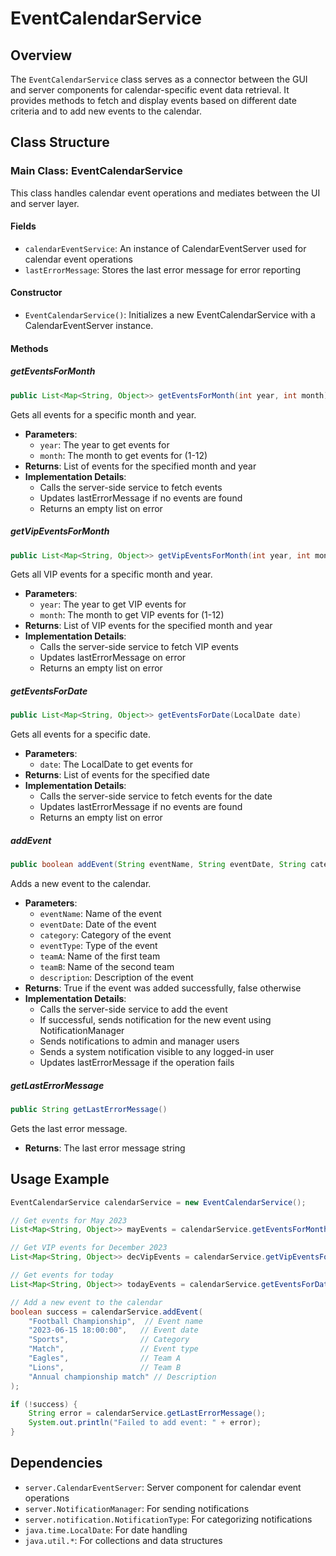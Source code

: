 # EventCalendarService

## Overview
The `EventCalendarService` class serves as a connector between the GUI and server components for calendar-specific event data retrieval. It provides methods to fetch and display events based on different date criteria and to add new events to the calendar.

## Class Structure

### Main Class: EventCalendarService
This class handles calendar event operations and mediates between the UI and server layer.

#### Fields
- `calendarEventService`: An instance of CalendarEventServer used for calendar event operations
- `lastErrorMessage`: Stores the last error message for error reporting

#### Constructor
- `EventCalendarService()`: Initializes a new EventCalendarService with a CalendarEventServer instance.

#### Methods

##### getEventsForMonth
```java
public List<Map<String, Object>> getEventsForMonth(int year, int month)
```
Gets all events for a specific month and year.

- **Parameters**:
  - `year`: The year to get events for
  - `month`: The month to get events for (1-12)
- **Returns**: List of events for the specified month and year
- **Implementation Details**:
  - Calls the server-side service to fetch events
  - Updates lastErrorMessage if no events are found
  - Returns an empty list on error

##### getVipEventsForMonth
```java
public List<Map<String, Object>> getVipEventsForMonth(int year, int month)
```
Gets all VIP events for a specific month and year.

- **Parameters**:
  - `year`: The year to get VIP events for
  - `month`: The month to get VIP events for (1-12)
- **Returns**: List of VIP events for the specified month and year
- **Implementation Details**:
  - Calls the server-side service to fetch VIP events
  - Updates lastErrorMessage on error
  - Returns an empty list on error

##### getEventsForDate
```java
public List<Map<String, Object>> getEventsForDate(LocalDate date)
```
Gets all events for a specific date.

- **Parameters**:
  - `date`: The LocalDate to get events for
- **Returns**: List of events for the specified date
- **Implementation Details**:
  - Calls the server-side service to fetch events for the date
  - Updates lastErrorMessage if no events are found
  - Returns an empty list on error

##### addEvent
```java
public boolean addEvent(String eventName, String eventDate, String category, String eventType, String teamA, String teamB, String description)
```
Adds a new event to the calendar.

- **Parameters**:
  - `eventName`: Name of the event
  - `eventDate`: Date of the event
  - `category`: Category of the event
  - `eventType`: Type of the event
  - `teamA`: Name of the first team
  - `teamB`: Name of the second team
  - `description`: Description of the event
- **Returns**: True if the event was added successfully, false otherwise
- **Implementation Details**:
  - Calls the server-side service to add the event
  - If successful, sends notification for the new event using NotificationManager
  - Sends notifications to admin and manager users
  - Sends a system notification visible to any logged-in user
  - Updates lastErrorMessage if the operation fails

##### getLastErrorMessage
```java
public String getLastErrorMessage()
```
Gets the last error message.

- **Returns**: The last error message string

## Usage Example
```java
EventCalendarService calendarService = new EventCalendarService();

// Get events for May 2023
List<Map<String, Object>> mayEvents = calendarService.getEventsForMonth(2023, 5);

// Get VIP events for December 2023
List<Map<String, Object>> decVipEvents = calendarService.getVipEventsForMonth(2023, 12);

// Get events for today
List<Map<String, Object>> todayEvents = calendarService.getEventsForDate(LocalDate.now());

// Add a new event to the calendar
boolean success = calendarService.addEvent(
    "Football Championship",  // Event name
    "2023-06-15 18:00:00",   // Event date
    "Sports",                // Category
    "Match",                 // Event type
    "Eagles",                // Team A
    "Lions",                 // Team B
    "Annual championship match" // Description
);

if (!success) {
    String error = calendarService.getLastErrorMessage();
    System.out.println("Failed to add event: " + error);
}
```

## Dependencies
- `server.CalendarEventServer`: Server component for calendar event operations
- `server.NotificationManager`: For sending notifications
- `server.notification.NotificationType`: For categorizing notifications
- `java.time.LocalDate`: For date handling
- `java.util.*`: For collections and data structures
